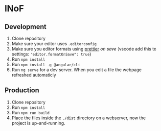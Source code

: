 # INoF

## Development

1. Clone repository
2. Make sure your editor uses `.editorconfig`
3. Make sure you editor formats using [prettier](https://prettier.io/) _on save_ (vscode add this to settings: `"editor.formatOnSave": true`)
4. Run `npm install`
5. Run `npm install -g @angular/cli`
6. Run `ng serve` for a dev server. When you edit a file the webpage refreshed automaticly

## Production

1. Clone repository
4. Run `npm install`
5. Run `npm run build`
6. Place the files inside the `./dist` directory on a webserver, now the project is up-and-running.